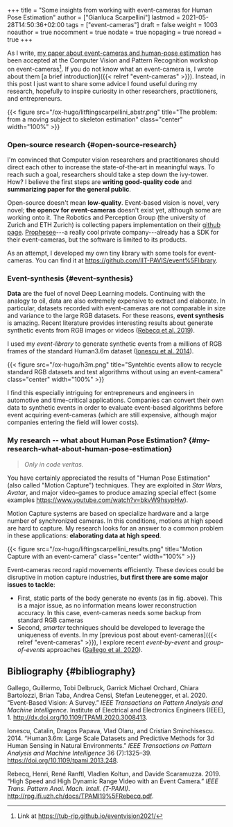 +++
title = "Some insights from working with event-cameras for Human Pose Estimation"
author = ["Gianluca Scarpellini"]
lastmod = 2021-05-28T14:50:36+02:00
tags = ["event-cameras"]
draft = false
weight = 1003
noauthor = true
nocomment = true
nodate = true
nopaging = true
noread = true
+++

As I write, [my paper about event-cameras and human-pose estimation](https://tinyurl.com/b3kwbrmy) has been
accepted at the Computer Vision and Pattern Recognition workshop on
event-cameras[^fn:1]. If you do
not know what an event-camera is, I wrote about them [a brief introduction]({{< relref "event-cameras" >}}).
Instead, in this post I just want to share some advice I found useful during my
research, hopefully to inspire curiosity in other researchers, practitioners,
and entrepreneurs.

{{< figure src="/ox-hugo/litftingscarpellini_abstr.png" title="The problem: from a moving subject  to skeleton estimation" class="center" width="100%" >}}


### Open-source research {#open-source-research}

I'm convinced that Computer vision researchers and practitionares should direct
each other to increase the state-of-the-art in meaningful ways. To reach such a
goal, researchers should take a step down the ivy-tower. How? I believe the
first steps are **writing good-quality code** and **summarizing paper for the general
public**.

Open-source doesn't mean **low-quality**. Event-based vision is novel, very novel;
**the opencv for event-cameras** doesn't exist yet, although some are working onto
it. The Robotics and Perception Group (the university of Zurich and ETH Zurich)
is collecting papers implementation on their [github page](https://github.com/uzh-rpg/event-based%5Fvision%5Fresources). [Prophesee](https://www.prophesee.ai/)---a really
cool private company---already has a SDK for their event-cameras, but the
software is limited to its products.

As an attempt, I developed my own tiny library with some tools for
event-cameras. You can find it at <https://github.com/IIT-PAVIS/event%5Flibrary>.


### Event-synthesis {#event-synthesis}

**Data** are the fuel of novel Deep Learning models. Continuing with the analogy to
oil, data are also extremely expensive to extract and elaborate. In particular,
datasets recorded with event-cameras are not comparable in size and variance to
the large RGB datasets. For these reasons, **event synthesis** is amazing. Recent
literature provides interesting results about generate synthetic events from RGB
images or videos ([Rebecq et al. 2019](#orgffe070c)).

I used my _event-library_ to generate synthetic events from a millions of RGB
frames of the standard Human3.6m dataset ([Ionescu et al. 2014](#org3e71006)).

{{< figure src="/ox-hugo/h3m.png" title="Syntehtic events allow to recycle standard RGB datasets and test algorithms without using an event-camera" class="center" width="100%" >}}

I find this especially intriguing for entrepreneurs and engineers in automotive
and time-critical applications. Companies can convert their own data to
synthetic events in order to evaluate event-based algorithms before event
acquiring event-cameras (which are still expensive, although major companies
entering the field will lower costs).


### My research -- what about Human Pose Estimation? {#my-research-what-about-human-pose-estimation}

> _Only in code veritas._

You have certainly appreciated the results of "Human Pose Estimation" (also
called "Motion Capture") techniques. They are exploited in _Star Wars_, _Avatar_,
and major video-games to produce amazing special effect (some examples
<https://www.youtube.com/watch?v=bkvW9hsypHw>).

Motion Capture systems are based on specialize hardware and a large number of
synchronized cameras. In this conditions, motions at high speed are hard to
capture. My research looks for an answer to a common problem in these
applications: **elaborating data at high speed**.

{{< figure src="/ox-hugo/liftingscarpellini_results.png" title="Motion Capture with an event-camera" class="center" width="100%" >}}

Event-cameras record rapid movements efficiently. These devices could be
disruptive in motion capture industries, **but first there are some major issues
to tackle**:

-   First, static parts of the body generate no events (as in fig. above). This is
    a major issue, as no information means lower reconstruction accuracy. In this
    case, event-cameras needs some backup from standard RGB cameras
-   Second, _smarter_ techniques should be developed to leverage the uniqueness of
    events. In my [previous post about event-cameras]({{< relref "event-cameras" >}}), I explore recent
    _event-by-event_ and _group-of-events_ approaches ([Gallego et al. 2020](#orgcfd79ec)).


## Bibliography {#bibliography}

<a id="orgcfd79ec"></a>Gallego, Guillermo, Tobi Delbruck, Garrick Michael Orchard, Chiara Bartolozzi, Brian Taba, Andrea Censi, Stefan Leutenegger, et al. 2020. “Event-Based Vision: A Survey.” _IEEE Transactions on Pattern Analysis and Machine Intelligence_. Institute of Electrical and Electronics Engineers (IEEE), 1. <http://dx.doi.org/10.1109/TPAMI.2020.3008413>.

<a id="org3e71006"></a>Ionescu, Catalin, Dragos Papava, Vlad Olaru, and Cristian Sminchisescu. 2014. “Human3.6m: Large Scale Datasets and Predictive Methods for 3d Human Sensing in Natural Environments.” _IEEE Transactions on Pattern Analysis and Machine Intelligence_ 36 (7):1325–39. <https://doi.org/10.1109/tpami.2013.248>.

<a id="orgffe070c"></a>Rebecq, Henri, René Ranftl, Vladlen Koltun, and Davide Scaramuzza. 2019. “High Speed and High Dynamic Range Video with an Event Camera.” _IEEE Trans. Pattern Anal. Mach. Intell. (T-PAMI)_. <http://rpg.ifi.uzh.ch/docs/TPAMI19%5FRebecq.pdf>.

[^fn:1]: Link at <https://tub-rip.github.io/eventvision2021/>
